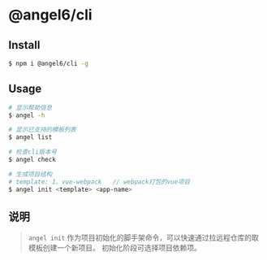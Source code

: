# @angel6/cli

## Install

```bash
$ npm i @angel6/cli -g
```

## Usage

```bash
# 显示帮助信息
$ angel -h

# 显示已支持的模板列表
$ angel list

# 检查cli版本号
$ angel check

# 生成项目结构
# template: 1、vue-webpack   // webpack打包的vue项目
$ angel init <template> <app-name>

```

## 说明

> `angel init` 作为项目初始化的脚手架命令，可以快速通过拉远程仓库的取模板创建一个新项目。
> 初始化阶段可选择项目依赖项。
